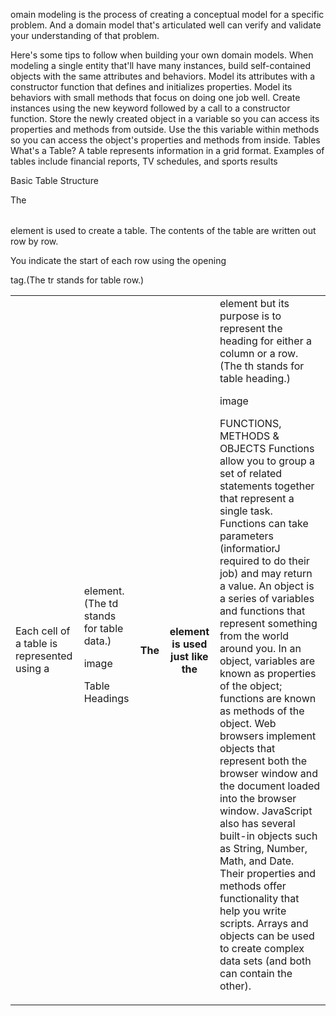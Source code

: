  

omain modeling
is the process of creating a conceptual model for a specific problem. And a domain model that's articulated well can verify and validate your understanding of that problem.

Here's some tips to follow when building your own domain models.
When modeling a single entity that'll have many instances, build self-contained objects with the same attributes and behaviors.
Model its attributes with a constructor function that defines and initializes properties.
Model its behaviors with small methods that focus on doing one job well.
Create instances using the new keyword followed by a call to a constructor function.
Store the newly created object in a variable so you can access its properties and methods from outside.
Use the this variable within methods so you can access the object's properties and methods from inside.
Tables
What's a Table? A table represents information in a grid format. Examples of tables include financial reports, TV schedules, and sports results

Basic Table Structure
<table>

The <table> element is used to create a table. The contents of the table are written out row by row.

<tr>

You indicate the start of each row using the opening <tr> tag.(The tr stands for table row.)

<td>

Each cell of a table is represented using a <td> element. (The td stands for table data.)

image

Table Headings
<th>

The <th> element is used just like the <td> element but its purpose is to represent the heading for either a column or a row. (The th stands for table heading.)

image

FUNCTIONS, METHODS & OBJECTS
Functions allow you to group a set of related statements together that represent a single task.
Functions can take parameters (informatiorJ required to do their job) and may return a value.
An object is a series of variables and functions that represent something from the world around you.
In an object, variables are known as properties of the object; functions are known as methods of the object.
Web browsers implement objects that represent both the browser window and the document loaded into the browser window.
JavaScript also has several built-in objects such as String, Number, Math, and Date. Their properties and methods offer functionality that help you write scripts.
Arrays and objects can be used to create complex data sets (and both can contain the other).